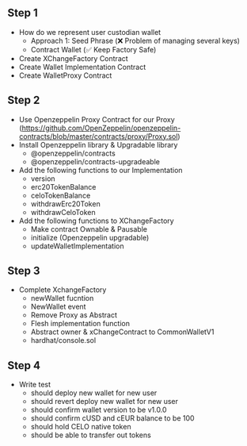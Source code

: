 ## Step 1

- How do we represent user custodian wallet
  - Approach 1: Seed Phrase (❌ Problem of managing several keys)
  - Contract Wallet (✅ Keep Factory Safe)
- Create XChangeFactory Contract
- Create Wallet Implementation Contract
- Create WalletProxy Contract

## Step 2

- Use Openzeppelin Proxy Contract for our Proxy (https://github.com/OpenZeppelin/openzeppelin-contracts/blob/master/contracts/proxy/Proxy.sol)
- Install Openzeppelin library & Upgradable library
  - @openzeppelin/contracts
  - @openzeppelin/contracts-upgradeable
- Add the following functions to our Implementation
  - version
  - erc20TokenBalance
  - celoTokenBalance
  - withdrawErc20Token
  - withdrawCeloToken
- Add the following functions to XChangeFactory
  - Make contract Ownable & Pausable
  - initialize (Openzeppelin upgradable)
  - updateWalletImplementation

## Step 3

- Complete XchangeFactory
  - newWallet fucntion
  - NewWallet event
  - Remove Proxy as Abstract
  - Flesh implementation function
  - Abstract owner & xChangeContract to CommonWalletV1
  - hardhat/console.sol


## Step 4

- Write test
  - should deploy new wallet for new user
  - should revert deploy new wallet for new user
  - should confirm wallet version to be v1.0.0
  - should confirm cUSD and cEUR balance to be 100 
  - should hold CELO native token
  - should be able to transfer out tokens